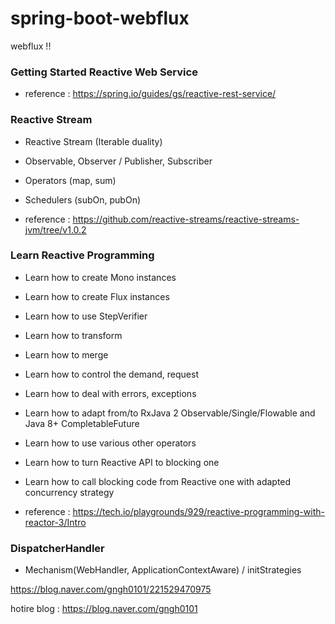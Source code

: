 # spring-boot-webflux

webflux !! 


### Getting Started Reactive Web Service

- reference : https://spring.io/guides/gs/reactive-rest-service/


### Reactive Stream 

- Reactive Stream (Iterable duality)

- Observable, Observer / Publisher, Subscriber

- Operators (map, sum)

- Schedulers (subOn, pubOn)

- reference : https://github.com/reactive-streams/reactive-streams-jvm/tree/v1.0.2

### Learn Reactive Programming

- Learn how to create Mono instances

- Learn how to create Flux instances

- Learn how to use StepVerifier

- Learn how to transform

- Learn how to merge

- Learn how to control the demand, request

- Learn how to deal with errors, exceptions

- Learn how to adapt from/to RxJava 2 Observable/Single/Flowable and Java 8+ CompletableFuture

- Learn how to use various other operators

- Learn how to turn Reactive API to blocking one

- Learn how to call blocking code from Reactive one with adapted concurrency strategy

- reference : https://tech.io/playgrounds/929/reactive-programming-with-reactor-3/Intro


### DispatcherHandler

- Mechanism(WebHandler, ApplicationContextAware) / initStrategies

 https://blog.naver.com/gngh0101/221529470975

  

hotire blog : https://blog.naver.com/gngh0101

